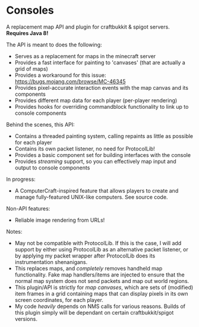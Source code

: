 # Consoles
A replacement map API and plugin for craftbukkit &amp; spigot servers. **Requires Java 8!**

The API is meant to does the following:

- Serves as a replacement for maps in the minecraft server
- Provides a fast interface for painting to 'canvases' (that are actually a grid of maps)
- Provides a workaround for this issue: https://bugs.mojang.com/browse/MC-46345
- Provides pixel-accurate interaction events with the map canvas and its components
- Provides different map data for each player (per-player rendering)
- Provides hooks for overriding commandblock functionality to link up to console components

Behind the scenes, this API:

- Contains a threaded painting system, calling repaints as little as possible for each player
- Contains its own packet listener, no need for ProtocolLib!
- Provides a basic component set for building interfaces with the console
- Provides _streaming_ support, so you can effectively map input and output to console components

In progress:

- A ComputerCraft-inspired feature that allows players to create and manage fully-featured UNIX-like computers. See source code.

Non-API features:

- Reliable image rendering from URLs!

Notes:
 - May not be compatible with ProtocolLib. If this is the case, I will add support by either using ProtocolLib as an alternative packet listener, or by applying my packet wrapper after ProtocolLib does its instrumentation shenanigans.
 - This replaces maps, and _completely_ removes handheld map functionality. Fake map handlers/items are injected to ensure that the normal map system does not send packets and map out world regions.
 - This plugin/API is strictly for _map canvases_, which are sets of (modified) item frames in a grid containing maps that can display pixels in its own screen coordinates, for each player.
 - My code _heavily_ depends on NMS calls for various reasons. Builds of this plugin simply will be dependant on certain craftbukkit/spigot versions.

